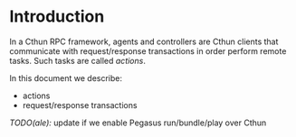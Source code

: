 Introduction
===

In a Cthun RPC framework, agents and controllers are Cthun clients that
communicate with request/response transactions in order perform remote tasks.
Such tasks are called *actions*.

In this document we describe:

 - actions
 - request/response transactions

*TODO(ale):* update if we enable Pegasus run/bundle/play over Cthun
